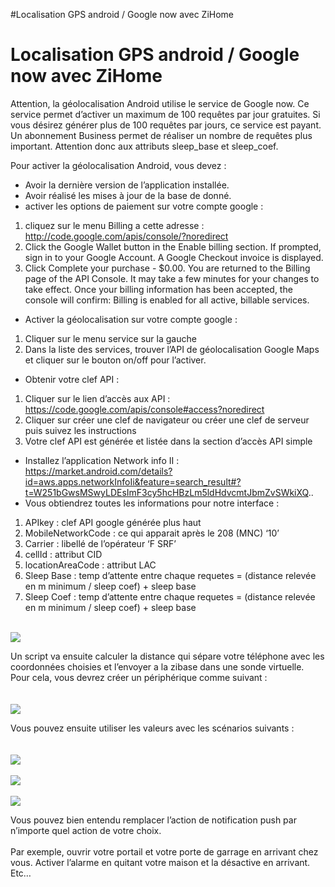 #Localisation GPS android / Google now avec ZiHome

# Localisation GPS android / Google now avec ZiHome #

Attention, la géolocalisation Android utilise le service de Google now. Ce service permet d’activer un maximum de 100 requêtes par jour gratuites. Si vous désirez générer plus de 100 requêtes par jours, ce service est payant. Un abonnement Business permet de réaliser un nombre de requêtes plus important. Attention donc aux attributs sleep\_base et sleep\_coef.

Pour activer la géolocalisation Android, vous devez :
  * Avoir la dernière version de l’application installée.
  * Avoir réalisé les mises à jour de la base de donné.
  * activer les options de paiement sur votre compte google :
  1. cliquez sur le menu Billing  a cette adresse : http://code.google.com/apis/console/?noredirect
  1. Click the Google Wallet button in the Enable billing section. If prompted, sign in to your Google Account. A Google Checkout invoice is displayed.
  1. Click Complete your purchase - $0.00. You are returned to the Billing page of the API Console. It may take a few minutes for your changes to take effect. Once your billing information has been accepted, the console will confirm: Billing is enabled for all active, billable services.
  * Activer la géolocalisation sur votre compte google :
  1. Cliquer sur le menu service sur la gauche
  1. Dans la liste des services, trouver l’API de géolocalisation Google Maps et cliquer sur le bouton on/off pour l’activer.
  * Obtenir votre clef API :
  1. Cliquer sur le lien d’accès aux API : https://code.google.com/apis/console#access?noredirect
  1. Cliquer sur créer une clef de navigateur ou créer une clef  de serveur puis suivez les instructions
  1. Votre clef API est générée et listée dans la section d’accès API simple
  * Installez l’application Network info II : https://market.android.com/details?id=aws.apps.networkInfoIi&feature=search_result#?t=W251bGwsMSwyLDEsImF3cy5hcHBzLm5ldHdvcmtJbmZvSWkiXQ..
  * Vous obtiendrez toutes les informations pour notre interface :
  1. APIkey : clef API google générée plus haut
  1. MobileNetworkCode : ce qui apparait après le 208 (MNC) ‘10’
  1. Carrier : libellé de l’opérateur ‘F SRF’
  1. cellId : attribut CID
  1. locationAreaCode : attribut LAC
  1. Sleep Base : temp d’attente entre chaque requetes = (distance relevée en m minimum / sleep coef) + sleep base
  1. Sleep Coef : temp d’attente entre chaque requetes = (distance relevée en m minimum / sleep coef) + sleep base


<br> <img src='http://wiki.interface-utilisateur-domotique-zibase.googlecode.com/git/images/android-1.png' /> <br>

Un script va ensuite calculer la distance qui sépare votre téléphone avec les coordonnées choisies et l’envoyer a la zibase dans une sonde virtuelle.<br>
Pour cela, vous devrez créer un périphérique comme suivant :<br>
<br>
<br> <img src='http://wiki.interface-utilisateur-domotique-zibase.googlecode.com/git/images/android-2.png' /> <br>

Vous pouvez ensuite utiliser les valeurs avec les scénarios suivants :<br>
<br>
<br> <img src='http://wiki.interface-utilisateur-domotique-zibase.googlecode.com/git/images/android-3.png' /> <br>
<br> <img src='http://wiki.interface-utilisateur-domotique-zibase.googlecode.com/git/images/android-4.png' /> <br>
<br> <img src='http://wiki.interface-utilisateur-domotique-zibase.googlecode.com/git/images/android-5.png' /> <br>

Vous pouvez bien entendu remplacer l’action de notification push par n’importe quel action de votre choix.<br>
<br>
Par exemple, ouvrir votre portail et votre porte de garrage en arrivant chez vous. Activer l’alarme en quitant votre maison et la désactive en arrivant. Etc…